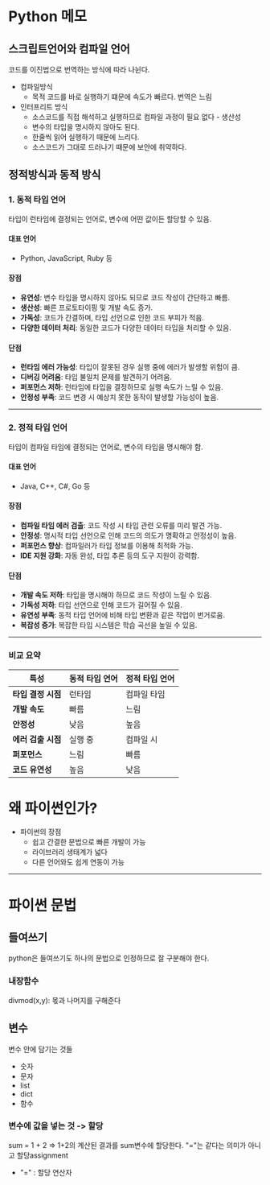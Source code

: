 # Python 메모

## 스크립트언어와 컴파일 언어
코드를 이진법으로 번역하는 방식에 따라 나뉜다.
- 컴파일방식
    * 목적 코드를 바로 실행하기 떄문에 속도가 빠르다. 번역은 느림
- 인터프리트 방식
    * 소스코드를 직접 해석하고 실행하므로 컴파일 과정이 필요 없다 - 생산성
    * 변수의 타입을 명시하지 않아도 된다.
    * 한줄씩 읽어 실행하기 때문에 느리다.
    * 소스코드가 그대로 드러나기 때문에 보안에 취약하다.

## 정적방식과 동적 방식 
### 1. 동적 타입 언어
타입이 런타임에 결정되는 언어로, 변수에 어떤 값이든 할당할 수 있음.

#### 대표 언어
- Python, JavaScript, Ruby 등
#### 장점
- **유연성**: 변수 타입을 명시하지 않아도 되므로 코드 작성이 간단하고 빠름.
- **생산성**: 빠른 프로토타이핑 및 개발 속도 증가.
- **가독성**: 코드가 간결하며, 타입 선언으로 인한 코드 부피가 적음.
- **다양한 데이터 처리**: 동일한 코드가 다양한 데이터 타입을 처리할 수 있음.

#### 단점
- **런타임 에러 가능성**: 타입이 잘못된 경우 실행 중에 에러가 발생할 위험이 큼.
- **디버깅 어려움**: 타입 불일치 문제를 발견하기 어려움.
- **퍼포먼스 저하**: 런타임에 타입을 결정하므로 실행 속도가 느릴 수 있음.
- **안정성 부족**: 코드 변경 시 예상치 못한 동작이 발생할 가능성이 높음.

---

### 2. 정적 타입 언어
타입이 컴파일 타임에 결정되는 언어로, 변수의 타입을 명시해야 함.

#### 대표 언어
- Java, C++, C#, Go 등

#### 장점
- **컴파일 타임 에러 검출**: 코드 작성 시 타입 관련 오류를 미리 발견 가능.
- **안정성**: 명시적 타입 선언으로 인해 코드의 의도가 명확하고 안정성이 높음.
- **퍼포먼스 향상**: 컴파일러가 타입 정보를 이용해 최적화 가능.
- **IDE 지원 강화**: 자동 완성, 타입 추론 등의 도구 지원이 강력함.

#### 단점
- **개발 속도 저하**: 타입을 명시해야 하므로 코드 작성이 느릴 수 있음.
- **가독성 저하**: 타입 선언으로 인해 코드가 길어질 수 있음.
- **유연성 부족**: 동적 타입 언어에 비해 타입 변환과 같은 작업이 번거로움.
- **복잡성 증가**: 복잡한 타입 시스템은 학습 곡선을 높일 수 있음.

---

### 비교 요약

| **특성**           | **동적 타입 언어**         | **정적 타입 언어**       |
|---------------------|---------------------------|-------------------------|
| **타입 결정 시점**  | 런타임                   | 컴파일 타임             |
| **개발 속도**       | 빠름                     | 느림                   |
| **안정성**          | 낮음                     | 높음                   |
| **에러 검출 시점**  | 실행 중                  | 컴파일 시               |
| **퍼포먼스**        | 느림                     | 빠름                   |
| **코드 유연성**     | 높음                     | 낮음                   |

# 왜 파이썬인가? 
- 파이썬의 장점 
    * 쉽고 간결한 문법으로 빠른 개발이 가능
    * 라이브러리 생태계가 넓다
    * 다른 언어와도 쉽게 연동이 가능

----
# 파이썬 문법
## 들여쓰기 
python은 들여쓰기도 하나의 문법으로 인정하므로 잘 구분해야 한다.

### 내장함수 
divmod(x,y): 몫과 나머지를 구해준다

## 변수 
변수 안에 담기는 것들
- 숫자
- 문자 
- list
- dict
- 함수

### 변수에 값을 넣는 것 -> 할당
sum = 1 + 2 => 1+2의 계산된 결과를 sum변수에 할당한다. "="는 같다는 의미가 아니고 할당assignment 
- "=" : 할당 연산자